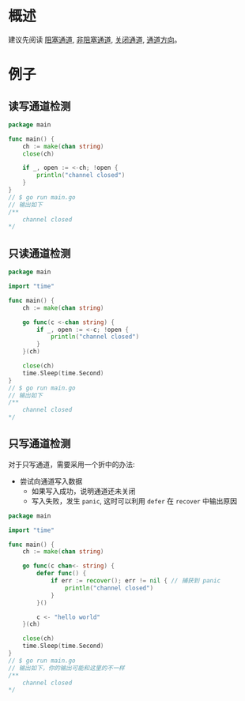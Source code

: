 # 概述
建议先阅读 [阻塞通道](channel.md), [非阻塞通道](channel_buffer.md), [关闭通道](channel_close.md),
[通道方向](channel_direction.md)。

# 例子

## 读写通道检测
```go
package main

func main() {
	ch := make(chan string)
	close(ch)

	if _, open := <-ch; !open {
		println("channel closed")
	}
}
// $ go run main.go
// 输出如下
/**
    channel closed
*/
```

## 只读通道检测
```go
package main

import "time"

func main() {
	ch := make(chan string)

	go func(c <-chan string) {
		if _, open := <-c; !open {
			println("channel closed")
		}
	}(ch)

	close(ch)
	time.Sleep(time.Second)
}
// $ go run main.go
// 输出如下
/**
    channel closed
*/
```

## 只写通道检测
对于只写通道，需要采用一个折中的办法: 
* 尝试向通道写入数据
  * 如果写入成功，说明通道还未关闭
  * 写入失败，发生 `panic`, 这时可以利用 `defer` 在 `recover` 中输出原因

```go
package main

import "time"

func main() {
	ch := make(chan string)

	go func(c chan<- string) {
		defer func() {
			if err := recover(); err != nil { // 捕获到 panic
				println("channel closed")
			}
		}()

		c <- "hello world"
	}(ch)

	close(ch)
	time.Sleep(time.Second)
}
// $ go run main.go
// 输出如下，你的输出可能和这里的不一样
/**
    channel closed
*/
```
